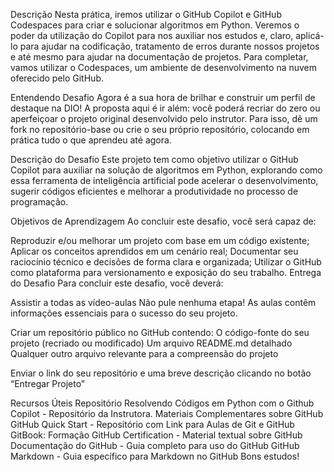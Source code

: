 Descrição
Nesta prática, iremos utilizar o GitHub Copilot e GitHub Codespaces para criar e solucionar algoritmos em Python. Veremos o poder da utilização do Copilot para nos auxiliar nos estudos e, claro, aplicá-lo para ajudar na codificação, tratamento de erros durante nossos projetos e até mesmo para ajudar na documentação de projetos. Para completar, vamos utilizar o Codespaces, um ambiente de desenvolvimento na nuvem oferecido pelo GitHub.

Entendendo Desafio 
Agora é a sua hora de brilhar e construir um perfil de destaque na DIO! A proposta aqui é ir além: você poderá recriar do zero ou aperfeiçoar o projeto original desenvolvido pelo instrutor. Para isso, dê um fork no repositório-base ou crie o seu próprio repositório, colocando em prática tudo o que aprendeu até agora. 

Descrição do Desafio
Este projeto tem como objetivo utilizar o GitHub Copilot para auxiliar na solução de algoritmos em Python, explorando como essa ferramenta de inteligência artificial pode acelerar o desenvolvimento, sugerir códigos eficientes e melhorar a produtividade no processo de programação.

Objetivos de Aprendizagem 
Ao concluir este desafio, você será capaz de: 

Reproduzir e/ou melhorar um projeto com base em um código existente; 
Aplicar os conceitos aprendidos em um cenário real; 
Documentar seu raciocínio técnico e decisões de forma clara e organizada; 
Utilizar o GitHub como plataforma para versionamento e exposição do seu trabalho. 
Entrega do Desafio 
Para concluir este desafio, você deverá: 

Assistir a todas as vídeo-aulas
Não pule nenhuma etapa! As aulas contêm informações essenciais para o sucesso do seu projeto. 

Criar um repositório público no GitHub contendo: 
O código-fonte do seu projeto (recriado ou modificado)
Um arquivo README.md detalhado
Qualquer outro arquivo relevante para a compreensão do projeto

Enviar o link do seu repositório e uma breve descrição clicando no botão “Entregar Projeto” 

Recursos Úteis 
Repositório 
Resolvendo Códigos em Python com o Github Copilot - Repositório da Instrutora.
Materiais Complementares sobre GitHub 
GitHub Quick Start - Repositório com Link para Aulas de Git e GitHub 
GitBook: Formação GitHub Certification - Material textual sobre GitHub
Documentação do GitHub - Guia completo para uso do GitHub 
GitHub Markdown - Guia específico para Markdown no GitHub 
Bons estudos!